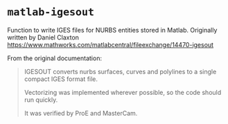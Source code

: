 # `matlab-igesout`
Function to write IGES files for NURBS entities stored in Matlab.
Originally written by Daniel Claxton
https://www.mathworks.com/matlabcentral/fileexchange/14470-igesout

From the original documentation:
>IGESOUT converts nurbs surfaces, curves and polylines to a single compact IGES format file.
>
>Vectorizing was implemented wherever possible, so the code should run quickly.
>
>It was verified by ProE and MasterCam.




